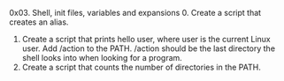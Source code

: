 0x03. Shell, init files, variables and expansions
0. Create a script that creates an alias.
1. Create a script that prints hello user, where user is the current Linux user.
Add /action to the PATH. /action should be the last directory the shell looks into when looking for a program.
3. Create a script that counts the number of directories in the PATH.
